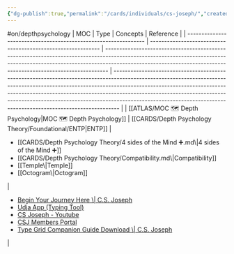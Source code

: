 ```yaml
---
{"dg-publish":true,"permalink":"/cards/individuals/cs-joseph/","created":"2023-01-29T18:56:34.797+01:00","updated":"2023-04-26T08:30:37.422+02:00"}
---
```


#on/depthpsychology 
| MOC                                                             | Type                                                         | Concepts                                                                                                                                                                                                                                    | Reference                                                                                                                                                                                                                                                                                                                                                                                                |
| --------------------------------------------------------------- | ------------------------------------------------------------ | ------------------------------------------------------------------------------------------------------------------------------------------------------------------------------------------------------------------------------------------- | -------------------------------------------------------------------------------------------------------------------------------------------------------------------------------------------------------------------------------------------------------------------------------------------------------------------------------------------------------------------------------------------------------- |
| [[ATLAS/MOC 🗺️ Depth Psychology\|MOC 🗺️ Depth Psychology]] | [[CARDS/Depth Psychology Theory/Foundational/ENTP\|ENTP]] | <ul><li>[[CARDS/Depth Psychology Theory/4 sides of the Mind ➕.md\\|4 sides of the Mind ➕]]</li><li>[[CARDS/Depth Psychology Theory/Compatibility.md\\|Compatibility]]</li><li>[[Temple\\|Temple]]</li><li>[[Octogram\\|Octogram]]</li></ul> | <ul><li>[Begin Your Journey Here \\| C.S. Joseph](https://csjoseph.life/)</li><li>[Udja App (Typing Tool)](https://www.udja.app/#/)</li><li>[CS Joseph - Youtube](https://www.youtube.com/@CSJoseph)</li><li>[CSJ Members Portal](https://offers.csjoseph.life/portal)</li><li>[Type Grid Companion Guide Download \\| C.S. Joseph](https://csjoseph.life/type-grid-companion-guide-download/)</li></ul> |




